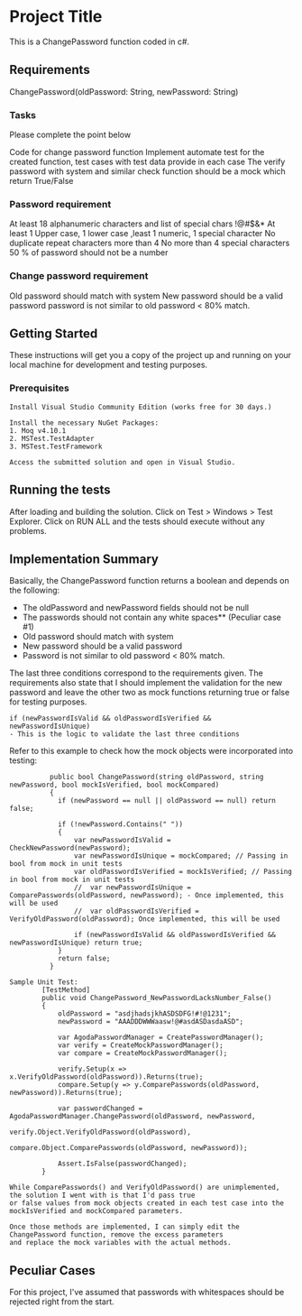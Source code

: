 # Project Title

This is a ChangePassword function coded in c#. 

## Requirements

ChangePassword(oldPassword: String, newPassword: String)

### Tasks

Please complete the point below

Code for change password function
Implement automate test for the created function, test cases with test data provide in each case
The verify password with system and similar check function should be a mock which return True/False
 
### Password requirement

At least 18 alphanumeric characters and list of special chars !@#$&*
At least 1 Upper case, 1 lower case ,least 1 numeric, 1 special character
No duplicate repeat characters more than 4
No more than 4 special characters
50 % of password should not be a number
 
### Change password requirement

Old password should match with system
New password should be a valid password
password is not similar to old password < 80% match.

## Getting Started

These instructions will get you a copy of the project up and running on your local machine for development and testing purposes.
### Prerequisites

```
Install Visual Studio Community Edition (works free for 30 days.)
```

```
Install the necessary NuGet Packages:
1. Moq v4.10.1
2. MSTest.TestAdapter
3. MSTest.TestFramework
```
```
Access the submitted solution and open in Visual Studio.
```

## Running the tests

After loading and building the solution. Click on Test > Windows > Test Explorer.
Click on RUN ALL and the tests should execute without any problems.

## Implementation Summary

Basically, the ChangePassword function returns a boolean and depends on the following:
- The oldPassword and newPassword fields should not be null
- The passwords should not contain any white spaces** (Peculiar case #1)
- Old password should match with system
- New password should be a valid password
- Password is not similar to old password < 80% match.

The last three conditions correspond to the requirements given. The requirements also state that I should implement the
validation for the new password and leave the other two as mock functions returning true or false for testing purposes.

```
if (newPasswordIsValid && oldPasswordIsVerified && newPasswordIsUnique)
- This is the logic to validate the last three conditions
```
Refer to this example to check how the mock objects were incorporated into testing:

```
          public bool ChangePassword(string oldPassword, string newPassword, bool mockIsVerified, bool mockCompared)
          {
            if (newPassword == null || oldPassword == null) return false;

            if (!newPassword.Contains(" "))
            {
                var newPasswordIsValid = CheckNewPassword(newPassword);
                var newPasswordIsUnique = mockCompared; // Passing in bool from mock in unit tests
                var oldPasswordIsVerified = mockIsVerified; // Passing in bool from mock in unit tests
                //  var newPasswordIsUnique = ComparePasswords(oldPassword, newPassword); - Once implemented, this will be used
                //  var oldPasswordIsVerified = VerifyOldPassword(oldPassword); Once implemented, this will be used
               
                if (newPasswordIsValid && oldPasswordIsVerified && newPasswordIsUnique) return true;
            }
            return false;
          }
```
```
Sample Unit Test:
        [TestMethod]
        public void ChangePassword_NewPasswordLacksNumber_False()
        {
            oldPassword = "asdjhadsjkhASDSDFG!#!@1231";
            newPassword = "AAADDDWWWaasw!@#asdASDasdaASD";

            var AgodaPasswordManager = CreatePasswordManager();
            var verify = CreateMockPasswordManager();
            var compare = CreateMockPasswordManager();

            verify.Setup(x => x.VerifyOldPassword(oldPassword)).Returns(true);
            compare.Setup(y => y.ComparePasswords(oldPassword, newPassword)).Returns(true);

            var passwordChanged = AgodaPasswordManager.ChangePassword(oldPassword, newPassword,
                                                                      verify.Object.VerifyOldPassword(oldPassword),
                                                                      compare.Object.ComparePasswords(oldPassword, newPassword));

            Assert.IsFalse(passwordChanged);
        }
```

```
While ComparePasswords() and VerifyOldPassword() are unimplemented, the solution I went with is that I'd pass true
or false values from mock objects created in each test case into the mockIsVerified and mockCompared parameters. 

Once those methods are implemented, I can simply edit the ChangePassword function, remove the excess parameters 
and replace the mock variables with the actual methods.
```
## Peculiar Cases
For this project, I've assumed that passwords with whitespaces should be rejected right from the start.


